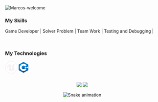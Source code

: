 <img title="Marcos-welcome" src="https://github.com/marcos-cpp/animation.svg/blob/master/readme.svg" alt="Marcos-welcome" align="center" height="" width="2000">

<h3>My Skills</h3>
<div styleisplay: inline_block">
 <p>Game Developer | Solver Problem | Team Work | Testing and Debugging | </p>
</div>
</br>
<h3>My Technologies</h3>
<div style="display: inline_block">
    <img align="left" alt="Marcos-unreal" height="40" width="40" src="SVG/unreal.svg">
    <img align="left" alt="Marcos-c++" height="40" width="40" src="SVG/C++.svg">
<br><br>

</div>
<br><br>


<div align="center">
  <img height="180em" src="https://github-readme-stats.vercel.app/api?username=marcos-cpp&show_icons=true&theme=dracula&include_all_commits=true&count_private=true"/>
  <img height="180em" src="https://github-readme-stats.vercel.app/api/top-langs/?username=marcos-cpp&layout=compact&langs_count=7&theme=dracula"/>

![Snake animation](https://github.com/marcos-cpp/marcos-cpp/blob/output/github-contribution-grid-snake.svg "Snake animation")


